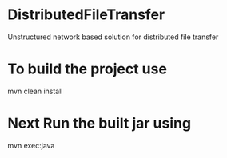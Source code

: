 # DistributedFileTransfer
Unstructured network based solution for distributed file transfer
# To build the project use # 
mvn clean install
  
# Next Run the built jar using #
mvn exec:java


